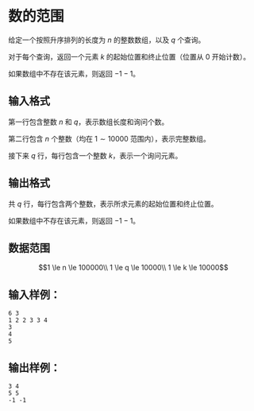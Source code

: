 # 数的范围

给定一个按照升序排列的长度为 $n$ 的整数数组，以及 $q$ 个查询。

对于每个查询，返回一个元素 $k$ 的起始位置和终止位置（位置从 $0$ 开始计数）。

如果数组中不存在该元素，则返回 $-1 -1$。

## 输入格式

第一行包含整数 $n$ 和 $q$，表示数组长度和询问个数。

第二行包含 $n$ 个整数（均在 $1∼10000$ 范围内），表示完整数组。

接下来 $q$ 行，每行包含一个整数 $k$，表示一个询问元素。

## 输出格式

共 $q$ 行，每行包含两个整数，表示所求元素的起始位置和终止位置。

如果数组中不存在该元素，则返回 $-1 -1$。

## 数据范围

$$1 \le n \le 100000\\
1 \le q \le 10000\\
1 \le k \le 10000$$

## 输入样例：

```text
6 3
1 2 2 3 3 4
3
4
5
```

## 输出样例：

```text
3 4
5 5
-1 -1
```

